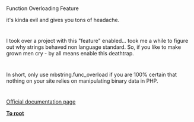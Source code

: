 # 
  Function Overloading Feature
 




<div class="phpcode"><span class="html">
it&apos;s kinda evil and gives you tons of headache.</span>
</div>
  

#


<div class="phpcode"><span class="html">
I took over a project with this &quot;feature&quot; enabled... took me a while to figure out why strings behaved non language standard. So, if you like to make grown men cry - by all means enable this deathtrap.</span>
</div>
  

#


<div class="phpcode"><span class="html">
In short, only use mbstring.func_overload if you are 100% certain that nothing on your site relies on manipulating binary data in PHP.</span>
</div>
  

#

[Official documentation page](https://www.php.net/manual/en/mbstring.overload.php)

**[To root](/README.md)**
